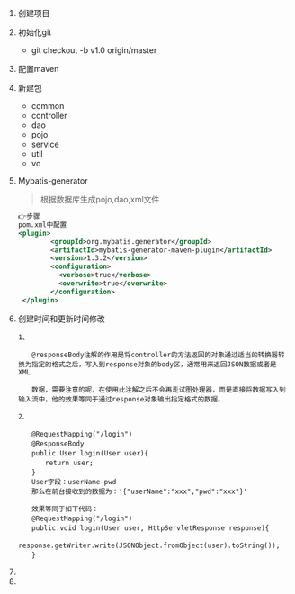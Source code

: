 1. 创建项目

2. 初始化git

   - git checkout -b v1.0 origin/master 

3. 配置maven

4. 新建包

   - common
   - controller
   - dao
   - pojo
   - service
   - util
   - vo

5. Mybatis-generator

   >根据数据库生成pojo,dao,xml文件

   ```xml
   👉步骤
   pom.xml中配置
   <plugin>
           <groupId>org.mybatis.generator</groupId>
           <artifactId>mybatis-generator-maven-plugin</artifactId>
           <version>1.3.2</version>
           <configuration>
             <verbose>true</verbose>
             <overwrite>true</overwrite>
           </configuration>
    </plugin>
   ```

   >

   

6. 创建时间和更新时间修改

   ```
   1、
   
   　　@responseBody注解的作用是将controller的方法返回的对象通过适当的转换器转换为指定的格式之后，写入到response对象的body区，通常用来返回JSON数据或者是XML
   
   　　数据，需要注意的呢，在使用此注解之后不会再走试图处理器，而是直接将数据写入到输入流中，他的效果等同于通过response对象输出指定格式的数据。
   
   2、　　
   
   　　@RequestMapping("/login")
   　　@ResponseBody
   　　public User login(User user){
   　　　　return user;
   　　}
   　　User字段：userName pwd
   　　那么在前台接收到的数据为：'{"userName":"xxx","pwd":"xxx"}'
   
   　　效果等同于如下代码：
   　　@RequestMapping("/login")
   　　public void login(User user, HttpServletResponse response){
   　　　　response.getWriter.write(JSONObject.fromObject(user).toString());
   　　}
   ```

   

7. 

8. 